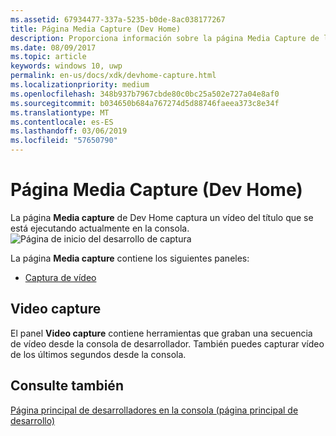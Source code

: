 ```yaml
---
ms.assetid: 67934477-337a-5235-b0de-8ac038177267
title: Página Media Capture (Dev Home)
description: Proporciona información sobre la página Media Capture de la aplicación Dev Home para Xbox One.
ms.date: 08/09/2017
ms.topic: article
keywords: windows 10, uwp
permalink: en-us/docs/xdk/devhome-capture.html
ms.localizationpriority: medium
ms.openlocfilehash: 348b937b7967cbde80c0bc25a502e727a04e8af0
ms.sourcegitcommit: b034650b684a767274d5d88746faeea373c8e34f
ms.translationtype: MT
ms.contentlocale: es-ES
ms.lasthandoff: 03/06/2019
ms.locfileid: "57650790"
---
```

# <a name="media-capture-page-dev-home"></a>Página Media Capture (Dev Home)
   
  
La página **Media capture** de Dev Home captura un vídeo del título que se está ejecutando actualmente en la consola.   
 ![Página de inicio del desarrollo de captura](images/devhome_capture.png)   
  
La página **Media capture** contiene los siguientes paneles:   
 
   *  [Captura de vídeo](#ID4EHB)  

 
<a id="ID4EHB"></a>

   

## <a name="video-capture"></a>Video capture  
   
  
El panel **Video capture** contiene herramientas que graban una secuencia de vídeo desde la consola de desarrollador. También puedes capturar vídeo de los últimos segundos desde la consola.   
  
<a id="ID4ERB"></a>

   

## <a name="see-also"></a>Consulte también  
 [Página principal de desarrolladores en la consola (página principal de desarrollo)](dev-home.md)

  